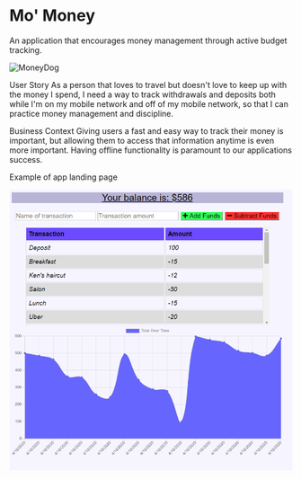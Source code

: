 # Mo' Money
An application that encourages money management through active budget tracking. 

![MoneyDog](https://media.giphy.com/media/12pJ8OxSWwO86Y/giphy.gif)


User Story
As a person that loves to travel but doesn't love to keep up with the money I spend, I need a way to track withdrawals and deposits both while I'm on my mobile network and off of my mobile network, so that I can practice money management and discipline. 


Business Context
Giving users a fast and easy way to track their money is important, but allowing them to access that information anytime is even more important. Having offline functionality is paramount to our applications success.


Example of app landing page


![landing_page](/public/icons/landing.PNG)

